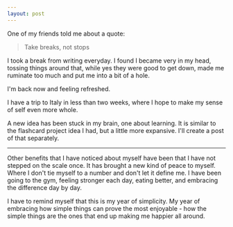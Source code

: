 ```yaml
---
layout: post
---
```


One of my friends told me about a quote:

> Take breaks, not stops

I took a break from writing everyday. I found I became very in my head, tossing things around that, while yes they were good to get down, made me ruminate too much and put me into a bit of a hole. 

I'm back now and feeling refreshed. 

I have a trip to Italy in less than two weeks, where I hope to make my sense of self even more whole. 

A new idea has been stuck in my brain, one about learning. It is similar to the flashcard project idea I had, but a little more expansive. I'll create a post of that separately. 

---

Other benefits that I have noticed about myself have been that I have not stepped on the scale once. It has brought a new kind of peace to myself. Where I don't tie myself to a number and don't let it define me. I have been going to the gym, feeling stronger each day, eating better, and embracing the difference day by day. 

I have to remind myself that this is my year of simplicity. My year of embracing how simple things can prove the most enjoyable - how the simple things are the ones that end up making me happier all around. 
